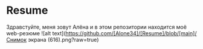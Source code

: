 # Resume
Здравстуйте, меня зовут Алёна и в этом репозитории находится моё web-резюме
![alt text](https://github.com/[Alone34]/[Resume]/blob/[main]/Снимок экрана (616).png?raw=true)
